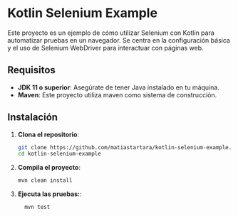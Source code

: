# Kotlin Selenium Example

Este proyecto es un ejemplo de cómo utilizar Selenium con Kotlin para automatizar pruebas en un navegador. Se centra en
la configuración básica y el uso de Selenium WebDriver para interactuar con páginas web.

## Requisitos

- **JDK 11 o superior**: Asegúrate de tener Java instalado en tu máquina.
- **Maven**: Este proyecto utiliza maven como sistema de construcción.

## Instalación

1. **Clona el repositorio**:

   ```bash
   git clone https://github.com/matiastartara/kotlin-selenium-example.git
   cd kotlin-selenium-example

2. **Compila el proyecto**:
   ```bash
   mvn clean install

3. **Ejecuta las pruebas:**:
   ```bash
     mvn test